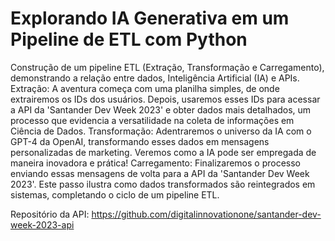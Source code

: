 # Explorando IA Generativa em um Pipeline de ETL com Python
Construção de um pipeline ETL (Extração, Transformação e Carregamento), demonstrando a relação entre dados, Inteligência Artificial (IA) e APIs.
Extração: A aventura começa com uma planilha simples, de onde extrairemos os IDs dos usuários. Depois, usaremos esses IDs para acessar a API da 'Santander Dev Week 2023' e obter dados mais detalhados, um processo que evidencia a versatilidade na coleta de informações em Ciência de Dados. 
Transformação: Adentraremos o universo da IA com o GPT-4 da OpenAI, transformando esses dados em mensagens personalizadas de marketing. Veremos como a IA pode ser empregada de maneira inovadora e prática! 
Carregamento: Finalizaremos o processo enviando essas mensagens de volta para a API da 'Santander Dev Week 2023'. Este passo ilustra como dados transformados são reintegrados em sistemas, completando o ciclo de um pipeline ETL.

Repositório da API: https://github.com/digitalinnovationone/santander-dev-week-2023-api
